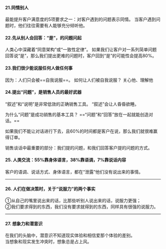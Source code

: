 #### 21.同情别人
最能提升客户满意度的5项要求之一：对客户遇到的问题表示同情。
当客户遇到问题时，他们往往需要有人能够充分倾听他。

#### 22.先从别人会回答：“是”，的问题问起
人类心中深藏着“同意架构”或“一致性定律”。
如果我们让客户对一系列简单问题回答说“是”，那么我们提出更难的问题时，客户回到“是”的可能性会提高80%。

#### 23.我们很少能说服任何人做任何事
因为：人们只会被==自我说服==。
如何让人们被自我说服？
关心他、理解他

#### 24.提出“问题”，是销售人员的最好武器
“叙述”和“说明”是非常低效的正确销售工具。
“叙述”会让人昏昏欲睡。

为什么“问题”是成功销售的基本工具？
==“问题”和“回答”放在一起就能创造对话。==

如果我们不能让对话进行下去，且60%的时间都是客户在说，那么我们就很难赢得订单。

销售谈话中最重要的部分：我们提的问题，和我们回答客户提的问题的方式。

#### 25. 人类交流：55%靠身体语言，38%靠语调，7%靠说话内容
客户的语调、说话方式、身体语言，都在“泄露”他们没有说出来的事情。

****
    
#### 26. 人们在做决策时，关于“说服力”的两个事实
①从自己的嘴里说出来的话，比那些听别人说出来的话，说服力更强；    
②我们要求得到的东西，我们没有要求就得到的东西，同样具有很强的说服力。

    
****
	
#### 27. 想象力和潜意识
在我们的头脑中，潜意识不知道现实体验和相信爱那个体验的差别。    
当想象和现实发生冲突时，想象总是占上风。